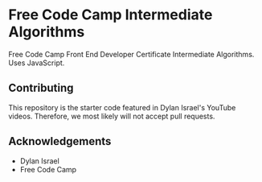 # Free Code Camp Intermediate Algorithms
Free Code Camp Front End Developer Certificate Intermediate Algorithms. Uses JavaScript.

## Contributing
This repository is the starter code featured in Dylan Israel's YouTube videos. Therefore, we most likely will not accept pull requests.

## Acknowledgements
* Dylan Israel
* Free Code Camp
